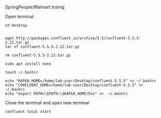SpringPeople/Walmart trainig

Open terminal

```
cd Desktop


wget http://packages.confluent.io/archive/5.5/confluent-5.5.5-2.12.tar.gz
tar xf confluent-5.5.5-2.12.tar.gz

rm confluent-5.5.5-2.12.tar.gz
```

```
sudo apt install nano
```

```
touch ~/.bashrc
```

```
echo "KAFKA_HOME=/home/lab-user/Desktop/confluent-5.5.5" >> ~/.bashrc
echo "CONFLUENT_HOME=/home/lab-user/Desktop/confluent-5.5.5" >> ~/.bashrc
echo "export PATH=\$PATH:\$KAFKA_HOME/bin" >>  ~/.bashrc
```

Close the terminal and open new terminal

```
confluent local start
```



